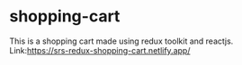 # shopping-cart
This is a shopping cart made using redux toolkit and reactjs.
Link:https://srs-redux-shopping-cart.netlify.app/
